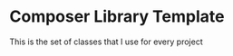 Composer Library Template
=========================

This is the set of classes that I use for every project

